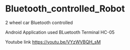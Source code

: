 # Bluetooth_controlled_Robot
2 wheel car Bluetooth controlled

Android Application used
BLuetooth Terminal HC-05

Youtube link
https://youtu.be/VYzWVBQH_sM
